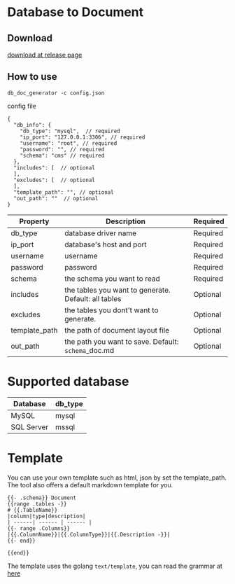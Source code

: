 # Database to Document

## Download
[download at release page](https://github.com/chenyahui/db_doc_generator/releases)

## How to use

```
db_doc_generator -c config.json
```

config file
```
{
  "db_info": {
    "db_type": "mysql",  // required
    "ip_port": "127.0.0.1:3306", // required
    "username": "root", // required
    "password": "", // required
    "schema": "cms" // required
  },
  "includes": [  // optional
  ],
  "excludes": [  // optional
  ],
  "template_path": "", // optional
  "out_path": ""  // optional
}
```

|Property|Description|Required|
| ------| ------ |------ |
|db_type|database driver name|Required|
|ip_port|database's host and port|Required|
|username|username|Required|
|password|password|Required|
|schema|the schema you want to read|Required|
|includes|the tables you want to generate. Default: all tables|Optional|
|excludes|the tables you dont't want to generate.|Optional|
|template_path|the path of document layout file|Optional|
|out_path|the path you want to save. Default: `schema`_doc.md|Optional|

# Supported database 
|Database|db_type|
| ------| ------ |
|MySQL|mysql|
|SQL Server|mssql|

# Template
You can use your own template such as html, json by set the template_path.
The tool also offers a default markdown template for you.

```
{{- .schema}} Document
{{range .tables -}}
# {{.TableName}}
|column|type|description|
| ------| ------ | ------ |
{{- range .Columns}}
|{{.ColumnName}}|{{.ColumnType}}|{{.Description -}}|
{{- end}}

{{end}}
```

The template uses the golang `text/template`, you can read the grammar at [here](https://golang.org/pkg/text/template/)


